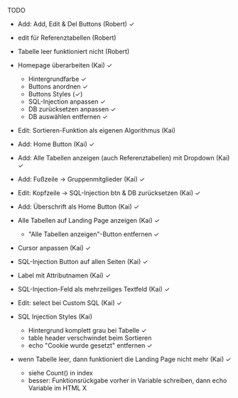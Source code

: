 TODO

- Add: Add, Edit & Del Buttons (Robert) ✓
- edit für Referenztabellen (Robert)
- Tabelle leer funktioniert nicht (Robert)

- Homepage überarbeiten (Kai) ✓
  - Hintergrundfarbe ✓
  - Buttons anordnen ✓
  - Buttons Styles (✓)
  - SQL-Injection anpassen ✓
  - DB zurücksetzen anpassen ✓
  - DB auswählen entfernen ✓
- Edit: Sortieren-Funktion als eigenen Algorithmus (Kai)


- Add: Home Button (Kai) ✓
- Add: Alle Tabellen anzeigen (auch Referenztabellen) mit Dropdown (Kai) ✓
- Add: Fußzeile -> Gruppenmitglieder (Kai) ✓
- Edit: Kopfzeile -> SQL-Injection btn & DB zurücksetzen (Kai) ✓
- Add: Überschrift als Home Button (Kai) ✓

- Alle Tabellen auf Landing Page anzeigen (Kai) ✓
  - "Alle Tabellen anzeigen"-Button entfernen ✓
- Cursor anpassen (Kai) ✓
- SQL-Injection Button auf allen Seiten (Kai) ✓

- Label mit Attributnamen (Kai) ✓
- SQL-Injection-Feld als mehrzeiliges Textfeld (Kai) ✓
- Edit: select bei Custom SQL (Kai) ✓

- SQL Injection Styles (Kai)
  - Hintergrund komplett grau bei Tabelle ✓
  - table header verschwindet beim Sortieren
  - echo "Cookie wurde gesetzt" entfernen ✓

- wenn Tabelle leer, dann funktioniert die Landing Page nicht mehr (Kai) ✓
  - siehe Count() in index
  - besser: Funktionsrückgabe vorher in Variable schreiben, dann echo Variable im HTML X